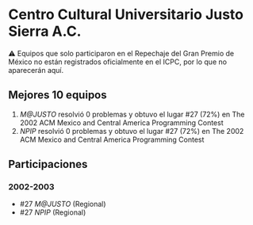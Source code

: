 # Centro Cultural Universitario Justo Sierra A.C.

:warning: Equipos que solo participaron en el Repechaje del Gran Premio de México no están registrados oficialmente en el ICPC, por lo que no aparecerán aquí.

## Mejores 10 equipos

1. _M@JUSTO_ resolvió 0 problemas y obtuvo el lugar #27 (72%) en The 2002 ACM Mexico and Central America Programming Contest
1. _NPIP_ resolvió 0 problemas y obtuvo el lugar #27 (72%) en The 2002 ACM Mexico and Central America Programming Contest

## Participaciones

### 2002-2003

- #27 _M@JUSTO_ (Regional)
- #27 _NPIP_ (Regional)



